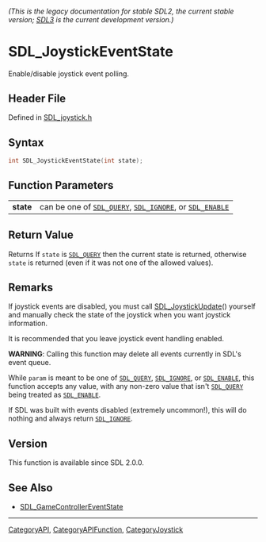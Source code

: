 ###### (This is the legacy documentation for stable SDL2, the current stable version; [SDL3](https://wiki.libsdl.org/SDL3/) is the current development version.)
# SDL_JoystickEventState

Enable/disable joystick event polling.

## Header File

Defined in [SDL_joystick.h](https://github.com/libsdl-org/SDL/blob/SDL2/include/SDL_joystick.h)

## Syntax

```c
int SDL_JoystickEventState(int state);

```

## Function Parameters

|               |                                                                                                   |
| ------------- | ------------------------------------------------------------------------------------------------- |
| **state**     | can be one of [`SDL_QUERY`](SDL_QUERY), [`SDL_IGNORE`](SDL_IGNORE), or [`SDL_ENABLE`](SDL_ENABLE) |

## Return Value

Returns If `state` is [`SDL_QUERY`](SDL_QUERY) then the current state is
returned, otherwise `state` is returned (even if it was not one of the
allowed values).

## Remarks

If joystick events are disabled, you must call
[SDL_JoystickUpdate](SDL_JoystickUpdate)() yourself and manually check the
state of the joystick when you want joystick information.

It is recommended that you leave joystick event handling enabled.

**WARNING**: Calling this function may delete all events currently in SDL's
event queue.

While `param` is meant to be one of [`SDL_QUERY`](SDL_QUERY),
[`SDL_IGNORE`](SDL_IGNORE), or [`SDL_ENABLE`](SDL_ENABLE), this function
accepts any value, with any non-zero value that isn't
[`SDL_QUERY`](SDL_QUERY) being treated as [`SDL_ENABLE`](SDL_ENABLE).

If SDL was built with events disabled (extremely uncommon!), this will do
nothing and always return [`SDL_IGNORE`](SDL_IGNORE).

## Version

This function is available since SDL 2.0.0.

## See Also

- [SDL_GameControllerEventState](SDL_GameControllerEventState)

----
[CategoryAPI](CategoryAPI), [CategoryAPIFunction](CategoryAPIFunction), [CategoryJoystick](CategoryJoystick)

